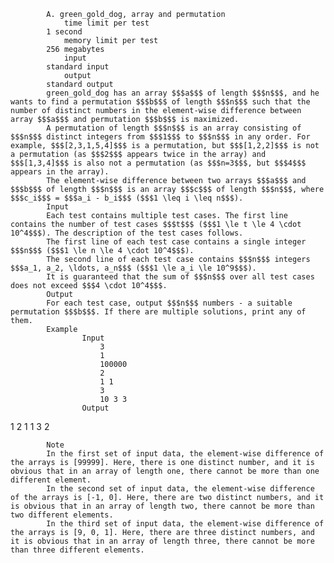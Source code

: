 			A. green_gold_dog, array and permutation
				time limit per test
			1 second
				memory limit per test
			256 megabytes
				input
			standard input
				output
			standard output
			green_gold_dog has an array $$$a$$$ of length $$$n$$$, and he wants to find a permutation $$$b$$$ of length $$$n$$$ such that the number of distinct numbers in the element-wise difference between array $$$a$$$ and permutation $$$b$$$ is maximized.
			A permutation of length $$$n$$$ is an array consisting of $$$n$$$ distinct integers from $$$1$$$ to $$$n$$$ in any order. For example, $$$[2,3,1,5,4]$$$ is a permutation, but $$$[1,2,2]$$$ is not a permutation (as $$$2$$$ appears twice in the array) and $$$[1,3,4]$$$ is also not a permutation (as $$$n=3$$$, but $$$4$$$ appears in the array).
			The element-wise difference between two arrays $$$a$$$ and $$$b$$$ of length $$$n$$$ is an array $$$c$$$ of length $$$n$$$, where $$$c_i$$$ = $$$a_i - b_i$$$ ($$$1 \leq i \leq n$$$).
			Input
			Each test contains multiple test cases. The first line contains the number of test cases $$$t$$$ ($$$1 \le t \le 4 \cdot 10^4$$$). The description of the test cases follows.
			The first line of each test case contains a single integer $$$n$$$ ($$$1 \le n \le 4 \cdot 10^4$$$).
			The second line of each test case contains $$$n$$$ integers $$$a_1, a_2, \ldots, a_n$$$ ($$$1 \le a_i \le 10^9$$$).
			It is guaranteed that the sum of $$$n$$$ over all test cases does not exceed $$$4 \cdot 10^4$$$.
			Output
			For each test case, output $$$n$$$ numbers - a suitable permutation $$$b$$$. If there are multiple solutions, print any of them.
			Example
					Input
						3
						1
						100000
						2
						1 1
						3
						10 3 3
					Output
					
1 
2 1 
1 3 2 

			Note
			In the first set of input data, the element-wise difference of the arrays is [99999]. Here, there is one distinct number, and it is obvious that in an array of length one, there cannot be more than one different element.
			In the second set of input data, the element-wise difference of the arrays is [-1, 0]. Here, there are two distinct numbers, and it is obvious that in an array of length two, there cannot be more than two different elements.
			In the third set of input data, the element-wise difference of the arrays is [9, 0, 1]. Here, there are three distinct numbers, and it is obvious that in an array of length three, there cannot be more than three different elements.
